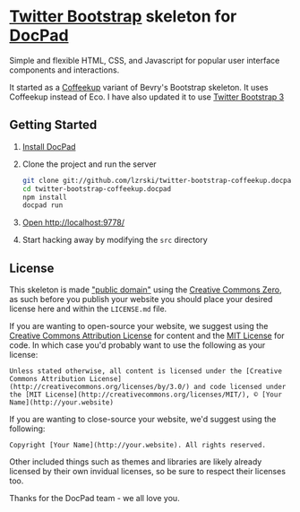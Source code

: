 # [Twitter Bootstrap](http://getbootstrap.com/) skeleton for [DocPad](https://github.com/bevry/docpad)

Simple and flexible HTML, CSS, and Javascript for popular user interface components and interactions.

It started as a [Coffeekup](http://coffeekup.org/) variant of Bevry's Bootstrap skeleton. It uses Coffeekup instead of Eco. I have also updated it to use [Twitter Bootstrap 3](http://getbootstrap.com/getting-started/#migration)

## Getting Started

1. [Install DocPad](https://github.com/bevry/docpad)

1. Clone the project and run the server

	``` bash
	git clone git://github.com/lzrski/twitter-bootstrap-coffeekup.docpad.git
	cd twitter-bootstrap-coffeekup.docpad
	npm install
	docpad run
	```

1. [Open http://localhost:9778/](http://localhost:9778/)

1. Start hacking away by modifying the `src` directory

## License

This skeleton is made ["public domain"](http://en.wikipedia.org/wiki/Public_domain) using the [Creative Commons Zero](http://creativecommons.org/publicdomain/zero/1.0/), as such before you publish your website you should place your desired license here and within the `LICENSE.md` file.

If you are wanting to open-source your website, we suggest using the [Creative Commons Attribution License](http://creativecommons.org/licenses/by/3.0/) for content and the [MIT License](http://creativecommons.org/licenses/MIT/) for code. In which case you'd probably want to use the following as your license:

	Unless stated otherwise, all content is licensed under the [Creative Commons Attribution License](http://creativecommons.org/licenses/by/3.0/) and code licensed under the [MIT License](http://creativecommons.org/licenses/MIT/), © [Your Name](http://your.website)

If you are wanting to close-source your website, we'd suggest using the following:

	Copyright [Your Name](http://your.website). All rights reserved.

Other included things such as themes and libraries are likely already licensed by their own invidual licenses, so be sure to respect their licenses too.

Thanks for the DocPad team - we all love you.
